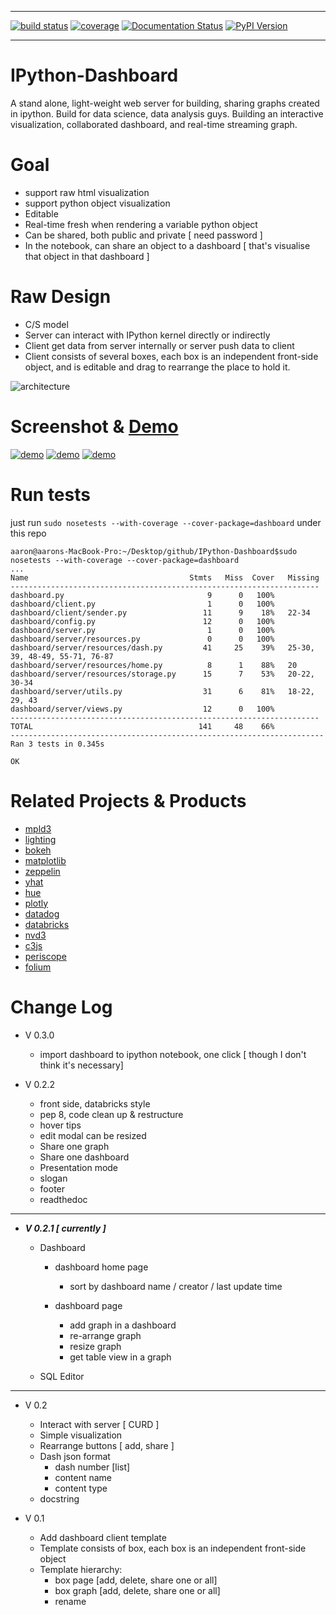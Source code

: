 -----

[![build status](https://api.travis-ci.org/litaotao/IPython-Dashboard.svg?branch=v-0.2-dashboard-server)](https://travis-ci.org/litaotao/IPython-Dashboard)  [![coverage](https://coveralls.io/repos/litaotao/IPython-Dashboard/badge.svg?branch=v-0.2-dashboard-server&service=github)](https://coveralls.io/r/litaotao/IPython-Dashboard)  [![Documentation Status](https://readthedocs.org/projects/ipython-dashboard/badge/?version=latest)](http://ipython-dashboard.readthedocs.org/en/latest/?badge=latest)   [![PyPI Version](http://img.shields.io/pypi/v/IPython-Dashboard.svg)](https://pypi.python.org/pypi/IPython-Dashboard)


-----

# IPython-Dashboard
A stand alone, light-weight web server for building, sharing graphs created in ipython. Build for data science, data analysis guys. Building an interactive visualization, collaborated dashboard, and real-time streaming graph. 


# Goal 

- support raw html visualization
- support python object visualization
- Editable 
- Real-time fresh when rendering a variable python object
- Can be shared, both public and private [ need password ]
- In the notebook, can share an object to a dashboard [ that's visualise that object in that dashboard ]


# Raw Design

- C/S model 
- Server can interact with IPython kernel directly or indirectly 
- Client get data from server internally or server push data to client
- Client consists of several boxes, each box is an independent front-side object, and is editable and drag to rearrange the place to hold it.


![architecture](docs/architecture.jpg)



# Screenshot & [Demo](https://youtu.be/Xv0UjKVEttA)

[![demo](docs/template-screenshot-1.jpg)](https://youtu.be/Xv0UjKVEttA)
[![demo](docs/template-screenshot-2.jpg)](https://youtu.be/Xv0UjKVEttA)
[![demo](docs/template-screenshot-3.jpg)](https://youtu.be/Xv0UjKVEttA)



# Run tests

just run `sudo nosetests --with-coverage --cover-package=dashboard` under this repo

```
aaron@aarons-MacBook-Pro:~/Desktop/github/IPython-Dashboard$sudo nosetests --with-coverage --cover-package=dashboard
...
Name                                    Stmts   Miss  Cover   Missing
---------------------------------------------------------------------
dashboard.py                                9      0   100%
dashboard/client.py                         1      0   100%
dashboard/client/sender.py                 11      9    18%   22-34
dashboard/config.py                        12      0   100%
dashboard/server.py                         1      0   100%
dashboard/server/resources.py               0      0   100%
dashboard/server/resources/dash.py         41     25    39%   25-30, 39, 48-49, 55-71, 76-87
dashboard/server/resources/home.py          8      1    88%   20
dashboard/server/resources/storage.py      15      7    53%   20-22, 30-34
dashboard/server/utils.py                  31      6    81%   18-22, 29, 43
dashboard/server/views.py                  12      0   100%
---------------------------------------------------------------------
TOTAL                                     141     48    66%
----------------------------------------------------------------------
Ran 3 tests in 0.345s

OK
```



# Related Projects & Products 

- [mpld3](https://github.com/jakevdp/mpld3)
- [lighting](http://lightning-viz.org/)
- [bokeh](http://bokeh.pydata.org/en/latest/)
- [matplotlib](http://matplotlib.org)
- [zeppelin](https://github.com/apache/incubator-zeppelin)
- [yhat](https://github.com/yhat/rodeo)
- [hue](https://github.com/cloudera/hue)
- [plotly](https://github.com/plotly/dashboards)
- [datadog](https://www.datadoghq.com)
- [databricks](https://databricks.com/)
- [nvd3](http://nvd3.org/)
- [c3js](http://c3js.org/)
- [periscope](http://periscope.io)
- [folium](https://github.com/python-visualization/folium)



# Change Log


- V 0.3.0
    + import dashboard to ipython notebook, one click [ though I don't think it's necessary]


- V 0.2.2
    + front side, databricks style
    + pep 8, code clean up & restructure
    + hover tips
    + edit modal can be resized
    + Share one graph
    + Share one dashboard
    + Presentation mode
    + slogan
    + footer
    + readthedoc


---------

- ***V 0.2.1 [ currently ]***
    
    - Dashboard
        - dashboard home page
            + sort by dashboard name / creator / last update time

        - dashboard page
            + add graph in a dashboard
            + re-arrange graph
            + resize graph
            + get table view in a graph

    - SQL Editor

---------

- V 0.2  
    + Interact with server [ CURD ]
    + Simple visualization
    + Rearrange buttons [ add, share ]
    + Dash json format
        - dash number [list]
        - content name
        - content type
    + docstring


- V 0.1
    + Add dashboard client template
    + Template consists of box, each box is an independent front-side object
    + Template hierarchy:
        + box page [add, delete, share one or all]
        + box graph [add, delete, share one or all]
        + rename


